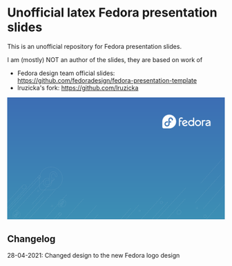# Unofficial latex Fedora presentation slides

This is an unofficial repository for Fedora presentation slides. 

I am (mostly) NOT an author of the slides, they are based on work of

* Fedora design team official slides:  https://github.com/fedoradesign/fedora-presentation-template
* lruzicka's fork: https://github.com/lruzicka

![title slide](titlepage.png)

## Changelog

28-04-2021: Changed design to the new Fedora logo design